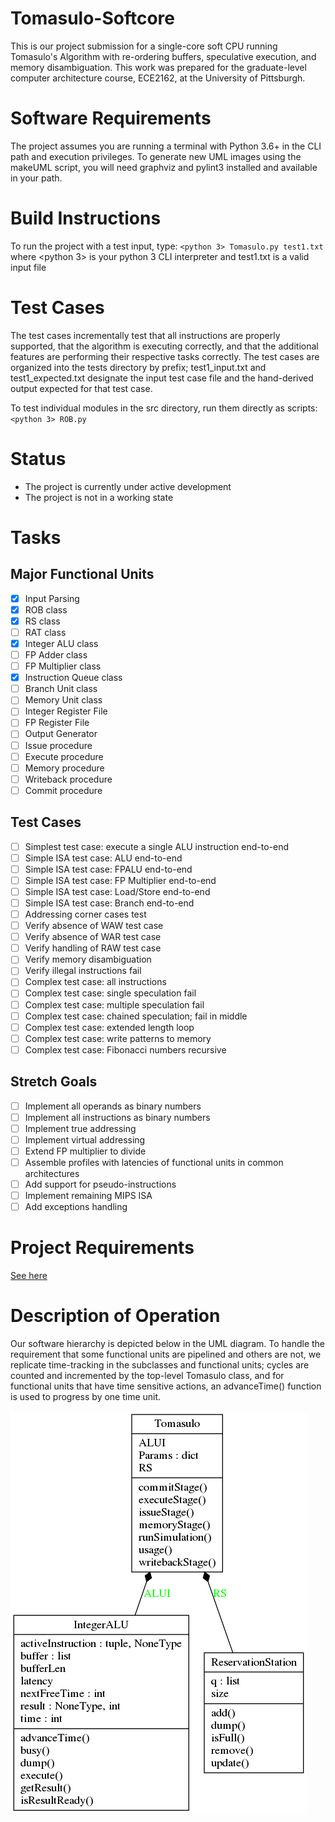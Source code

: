 # Tomasulo-Softcore
This is our project submission for a single-core soft CPU running Tomasulo's Algorithm with re-ordering buffers, speculative execution, and memory disambiguation.  This work was prepared for the graduate-level computer architecture course, ECE2162, at the University of Pittsburgh.

# Software Requirements
The project assumes you are running a terminal with Python 3.6+ in the CLI path and execution privileges.  To generate new UML images using the makeUML script, you will need graphviz and pylint3 installed and available in your path.

# Build Instructions
To run the project with a test input, type:
`<python 3> Tomasulo.py test1.txt`
where <python 3> is your python 3 CLI interpreter and test1.txt is a valid input file

# Test Cases
The test cases incrementally test that all instructions are properly supported, that the algorithm is executing correctly, and that the additional features are performing their respective tasks correctly.  The test cases are organized into the tests directory by prefix; test1_input.txt and test1_expected.txt designate the input test case file and the hand-derived output expected for that test case.

To test individual modules in the src directory, run them directly as scripts:
`<python 3> ROB.py`

# Status
- The project is currently under active development
- The project is not in a working state

# Tasks
## Major Functional Units 
- [x] Input Parsing
- [x] ROB class
- [x] RS class
- [ ] RAT class
- [x] Integer ALU class
- [ ] FP Adder class
- [ ] FP Multiplier class
- [x] Instruction Queue class
- [ ] Branch Unit class
- [ ] Memory Unit class
- [ ] Integer Register File
- [ ] FP Register File
- [ ] Output Generator
- [ ] Issue procedure
- [ ] Execute procedure
- [ ] Memory procedure
- [ ] Writeback procedure
- [ ] Commit procedure

## Test Cases
- [ ] Simplest test case: execute a single ALU instruction end-to-end
- [ ] Simple ISA test case: ALU end-to-end
- [ ] Simple ISA test case: FPALU end-to-end
- [ ] Simple ISA test case: FP Multiplier end-to-end
- [ ] Simple ISA test case: Load/Store end-to-end
- [ ] Simple ISA test case: Branch end-to-end
- [ ] Addressing corner cases test
- [ ] Verify absence of WAW test case
- [ ] Verify absence of WAR test case
- [ ] Verify handling of RAW test case
- [ ] Verify memory disambiguation
- [ ] Verify illegal instructions fail
- [ ] Complex test case: all instructions
- [ ] Complex test case: single speculation fail
- [ ] Complex test case: multiple speculation fail
- [ ] Complex test case: chained speculation; fail in middle
- [ ] Complex test case: extended length loop
- [ ] Complex test case: write patterns to memory
- [ ] Complex test case: Fibonacci numbers recursive

## Stretch Goals
- [ ] Implement all operands as binary numbers
- [ ] Implement all instructions as binary numbers
- [ ] Implement true addressing
- [ ] Implement virtual addressing
- [ ] Extend FP multiplier to divide
- [ ] Assemble profiles with latencies of functional units in common architectures
- [ ] Add support for pseudo-instructions
- [ ] Implement remaining MIPS ISA
- [ ] Add exceptions handling

# Project Requirements
[See here](rubric.md)

# Description of Operation
Our software hierarchy is depicted below in the UML diagram.  To handle the requirement that some functional units are pipelined and others are not, we replicate time-tracking in the subclasses and functional units; cycles are counted and incremented by the top-level Tomasulo class, and for functional units that have time sensitive actions, an advanceTime() function is used to progress by one time unit.

![The class hierarchy UML of the Tomasulo-Softcore](UML/Hierarchy.png)
